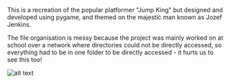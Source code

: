 This is a recreation of the popular platformer "Jump King" but designed and developed using pygame, and themed on the majestic man known as Jozef Jenkins.

The file organisation is messy because the project was mainly worked on at school over a network where directories could not be directly accessed, so everything had to be in one folder to be directly accessed - it hurts us to see this too!

![alt text](https://i.ytimg.com/vi/qFjRJhxwK-E/hq720_2.jpg?sqp=-oaymwEqCI4CEOADSFryq4qpAxwIARUAAIhC0AEB2AEB4gEMCBYQAhgGIAE4AUAB&rs=AOn4CLAI2rPyH1OlplnM4Yyf7nXjT1nxEg)

